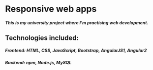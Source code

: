 # Responsive web apps
##### This is my university project where I'm practising web development.
## Technologies included: 
##### Frontend: HTML, CSS, JavaScript, Bootstrap, AngularJS1, Angular2
##### Backend: npm, Node.js, MySQL
